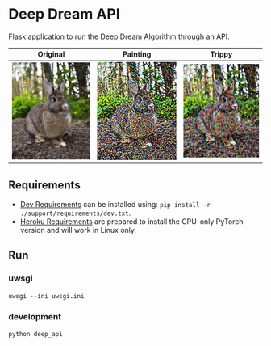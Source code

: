 # Deep Dream API

Flask application to run the Deep Dream Algorithm through an API.

| Original | Painting | Trippy |
| --- | --- | --- |
| ![Bunny](demo/bunny.jpg) | ![Painting Bunny](demo/painting.jpeg) | ![Trippy Bunny](demo/trippy.jpeg) |

## Requirements

- [Dev Requirements](./support/requirements/dev.txt) can be installed using: `pip install -r ./support/requirements/dev.txt`.
- [Heroku Requirements](./support/requirements/heroku.txt) are prepared to install the CPU-only PyTorch version and will work in Linux only.

## Run

### uwsgi

```
uwsgi --ini uwsgi.ini 
```

### development

```
python deep_api
```
